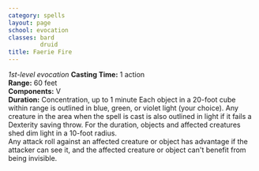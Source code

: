 ```yaml
---
category: spells
layout: page
school: evocation
classes: bard
         druid
title: Faerie Fire 
---
```

_1st-level evocation_ 
**Casting Time:** 1 action    
**Range:** 60 feet    
**Components:** V    
**Duration:** Concentration, up to 1 minute 
Each object in a 20-foot cube within range is outlined in blue, green, or violet light (your choice). Any creature in the area when the spell is cast is also outlined in light if it fails a Dexterity saving throw. For the duration, objects and affected creatures shed dim light in a 10-foot radius.    
Any attack roll against an affected creature or object has advantage if the attacker can see it, and the affected creature or object can't benefit from being invisible.